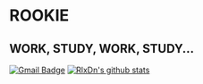  # ROOKIE
 ## WORK, STUDY, WORK, STUDY...
 
 
 
 
 
 
 
 
 
 [![Gmail Badge](https://img.shields.io/badge/Gmail-d14836?style=flat-square&logo=Gmail&logoColor=white&link=mailto:snugyun01@gmail.com)](mailto:colin12212004@gmail.com)
[![RlxDn's github stats](https://github-readme-stats.vercel.app/api?username=RlxDn)](https://github.com/RlxDn/github-readme-stats)
